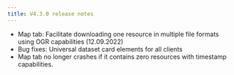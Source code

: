 ```yaml
---
title: V4.3.0 release notes
---
```


- Map tab: Facilitate downloading one resource in multiple file formats using OGR capabilities (12.09.2022)
- Bug fixes: Universal dataset card elements for all clients
- Map tab no longer crashes if it contains zero resources with timestamp capabilities.
